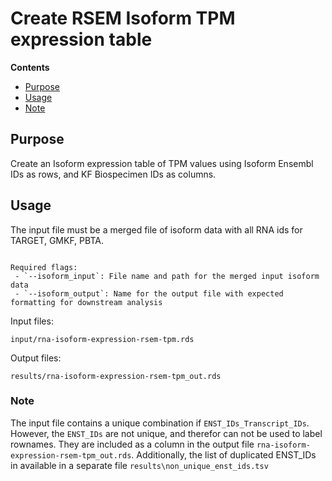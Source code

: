 # Create RSEM Isoform TPM expression table

**Contents**

- [Purpose](#purpose)
- [Usage](#usage)
- [Note](#Note)

## Purpose
Create an Isoform expression table of TPM values using Isoform Ensembl IDs as rows, and KF Biospecimen IDs as columns.

## Usage
The input file must be a merged file of isoform data with all RNA ids for TARGET, GMKF, PBTA. 

```

Required flags:
 - `--isoform_input`: File name and path for the merged input isoform data
 - `--isoform_output`: Name for the output file with expected formatting for downstream analysis
```

Input files:
```
input/rna-isoform-expression-rsem-tpm.rds
```

Output files:
```
results/rna-isoform-expression-rsem-tpm_out.rds
```

### Note
The input file contains a unique combination if `ENST_IDs_Transcript_IDs`. However, the `ENST_IDs` are not unique, and therefor can not be used to label rownames. They are included as a column in the output file `rna-isoform-expression-rsem-tpm_out.rds`. Additionally, the list of duplicated ENST_IDs in available in a separate file `results\non_unique_enst_ids.tsv`

